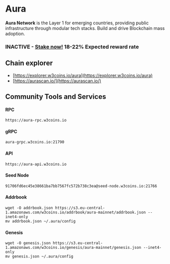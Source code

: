 # Aura

**Aura Network** is the Layer 1 for emerging countries, providing public infrastructure through modular tech stacks. Build and drive Blockchain mass adoption.

### INACTIVE - [Stake now!](https://explorer.w3coins.io/aura/staking/auravaloper1fv67nzzp4ksq080ak2el8mxj0z6873gphw2wmv) 18-22% Expected reward rate&#x20;

## **Chain explorer**

* [https://explorer.w3coins.io/aura](https://explorer.w3coins.io/aura)
* [https://aurascan.io/](https://aurascan.io/)

## Community Tools and Services

#### **RPC**

```
https://aura-rpc.w3coins.io
```

#### **gRPC**

```
aura-grpc.w3coins.io:21790
```

#### **API**

```
https://aura-api.w3coins.io
```

#### **Seed Node**

```
91706fd6ec45e38661ba7bb7567fc572b738c3ea@seed-node.w3coins.io:21766
```

#### **Addrbook**

```
wget -O addrbook.json https://s3.eu-central-1.amazonaws.com/w3coins.io/addrbook/aura-mainnet/addrbook.json --inet4-only
mv addrbook.json ~/.aura/config
```

#### **Genesis**

```
wget -O genesis.json https://s3.eu-central-1.amazonaws.com/w3coins.io/genesis/aura-mainnet/genesis.json --inet4-only
mv genesis.json ~/.aura/config
```

####

